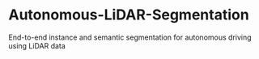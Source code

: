 # Autonomous-LiDAR-Segmentation
End-to-end instance and semantic segmentation for autonomous driving using LiDAR data
